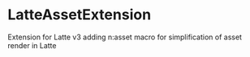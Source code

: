 # LatteAssetExtension
Extension for Latte v3 adding n:asset macro for simplification of asset render in Latte
